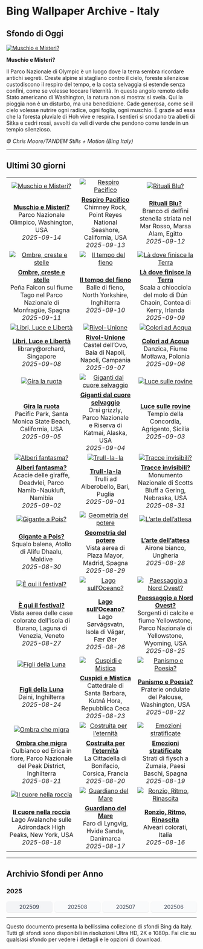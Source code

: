 # Bing Wallpaper Archive - Italy

## Sfondo di Oggi

[![Muschio e Misteri?](https://www.bing.com/th?id=OHR.HohWaterfall_IT-IT5534141652_UHD.jpg&pid=hp&w=2560)](https://bing.codexun.com/it/detail/20250914)

**Muschio e Misteri?**

Il Parco Nazionale di Olympic è un luogo dove la terra sembra ricordare antichi segreti. Creste alpine si stagliano contro il cielo, foreste silenziose custodiscono il respiro del tempo, e la costa selvaggia si estende senza confini, come se volesse toccare l’eternità. In questo angolo remoto dello Stato americano di Washington, la natura non si mostra: si svela. Qui la pioggia non è un disturbo, ma una benedizione. Cade generosa, come se il cielo volesse nutrire ogni radice, ogni foglia, ogni muschio. È grazie ad essa che la foresta pluviale di Hoh vive e respira. I sentieri si snodano tra abeti di Sitka e cedri rossi, avvolti da veli di verde che pendono come tende in un tempio silenzioso.

*© Chris Moore/TANDEM Stills + Motion (Bing Italy)*

---

## Ultimi 30 giorni

| | | |
|:---:|:---:|:---:|
| [![Muschio e Misteri?](https://www.bing.com/th?id=OHR.HohWaterfall_IT-IT5534141652_UHD.jpg&pid=hp&w=2560)](https://bing.codexun.com/it/detail/20250914) | [![Respiro Pacifico](https://www.bing.com/th?id=OHR.PointReyesSeashore_IT-IT5474043109_UHD.jpg&pid=hp&w=2560)](https://bing.codexun.com/it/detail/20250913) | [![Rituali Blu?](https://www.bing.com/th?id=OHR.SpinnerDolphins_IT-IT5393623378_UHD.jpg&pid=hp&w=2560)](https://bing.codexun.com/it/detail/20250912) | 
| **[Muschio e Misteri?](https://bing.codexun.com/it/detail/20250914)**<br>Parco Nazionale Olimpico, Washington, USA<br>*2025-09-14* | **[Respiro Pacifico](https://bing.codexun.com/it/detail/20250913)**<br>Chimney Rock, Point Reyes National Seashore, California, USA<br>*2025-09-13* | **[Rituali Blu?](https://bing.codexun.com/it/detail/20250912)**<br>Branco di delfini stenella striata nel Mar Rosso, Marsa Alam, Egitto<br>*2025-09-12* | 
| [![Ombre, creste e stelle](https://www.bing.com/th?id=OHR.ExtremaduraJamon_IT-IT9213887969_UHD.jpg&pid=hp&w=2560)](https://bing.codexun.com/it/detail/20250911) | [![Il tempo del fieno](https://www.bing.com/th?id=OHR.YorkshireHay_IT-IT9160860790_UHD.jpg&pid=hp&w=2560)](https://bing.codexun.com/it/detail/20250910) | [![Là dove finisce la Terra](https://www.bing.com/th?id=OHR.DunquinIreland_IT-IT9116681695_UHD.jpg&pid=hp&w=2560)](https://bing.codexun.com/it/detail/20250909) | 
| **[Ombre, creste e stelle](https://bing.codexun.com/it/detail/20250911)**<br>Peña Falcon sul fiume Tago nel Parco Nazionale di Monfragüe, Spagna<br>*2025-09-11* | **[Il tempo del fieno](https://bing.codexun.com/it/detail/20250910)**<br>Balle di fieno, North Yorkshire, Inghilterra<br>*2025-09-10* | **[Là dove finisce la Terra](https://bing.codexun.com/it/detail/20250909)**<br>Scala a chiocciola del molo di Dún Chaoin, Contea di Kerry, Irlanda<br>*2025-09-09* | 
| [![Libri, Luce e Libertà](https://www.bing.com/th?id=OHR.OrchardLibrary_IT-IT9071511638_UHD.jpg&pid=hp&w=2560)](https://bing.codexun.com/it/detail/20250908) | [![Rivol-Unione](https://www.bing.com/th?id=OHR.GaribaldiNapoli_IT-IT9017622092_UHD.jpg&pid=hp&w=2560)](https://bing.codexun.com/it/detail/20250907) | [![Colori ad Acqua](https://www.bing.com/th?id=OHR.BlueGdansk_IT-IT8980051630_UHD.jpg&pid=hp&w=2560)](https://bing.codexun.com/it/detail/20250906) | 
| **[Libri, Luce e Libertà](https://bing.codexun.com/it/detail/20250908)**<br>library@orchard, Singapore<br>*2025-09-08* | **[Rivol-Unione](https://bing.codexun.com/it/detail/20250907)**<br>Castel dell’Ovo, Baia di Napoli, Napoli, Campania<br>*2025-09-07* | **[Colori ad Acqua](https://bing.codexun.com/it/detail/20250906)**<br>Danzica, Fiume Motława, Polonia<br>*2025-09-06* | 
| [![Gira la ruota](https://www.bing.com/th?id=OHR.SunsetPier_IT-IT8926979057_UHD.jpg&pid=hp&w=2560)](https://bing.codexun.com/it/detail/20250905) | [![Giganti dal cuore selvaggio](https://www.bing.com/th?id=OHR.WrestlingBears_IT-IT9855887848_UHD.jpg&pid=hp&w=2560)](https://bing.codexun.com/it/detail/20250904) | [![Luce sulle rovine](https://www.bing.com/th?id=OHR.AgrigentoSicilia_IT-IT0162455126_UHD.jpg&pid=hp&w=2560)](https://bing.codexun.com/it/detail/20250903) | 
| **[Gira la ruota](https://bing.codexun.com/it/detail/20250905)**<br>Pacific Park, Santa Monica State Beach, California, USA<br>*2025-09-05* | **[Giganti dal cuore selvaggio](https://bing.codexun.com/it/detail/20250904)**<br>Orsi grizzly, Parco Nazionale e Riserva di Katmai, Alaska, USA<br>*2025-09-04* | **[Luce sulle rovine](https://bing.codexun.com/it/detail/20250903)**<br>Tempio della Concordia, Agrigento, Sicilia<br>*2025-09-03* | 
| [![Alberi fantasma?](https://www.bing.com/th?id=OHR.DeadvleiTrees_IT-IT9675346789_UHD.jpg&pid=hp&w=2560)](https://bing.codexun.com/it/detail/20250902) | [![Trull-la-la](https://www.bing.com/th?id=OHR.TrulliHouses_IT-IT0120917493_UHD.jpg&pid=hp&w=2560)](https://bing.codexun.com/it/detail/20250901) | [![Tracce invisibili?](https://www.bing.com/th?id=OHR.ScottsBluff_IT-IT0073144913_UHD.jpg&pid=hp&w=2560)](https://bing.codexun.com/it/detail/20250831) | 
| **[Alberi fantasma?](https://bing.codexun.com/it/detail/20250902)**<br>Acacie delle giraffe, Deadvlei, Parco Namib-Naukluft, Namibia<br>*2025-09-02* | **[Trull-la-la](https://bing.codexun.com/it/detail/20250901)**<br>Trulli ad Alberobello, Bari, Puglia<br>*2025-09-01* | **[Tracce invisibili?](https://bing.codexun.com/it/detail/20250831)**<br>Monumento Nazionale di Scotts Bluff a Gering, Nebraska, USA<br>*2025-08-31* | 
| [![Gigante a Pois?](https://www.bing.com/th?id=OHR.MaldivesWhaleShark_IT-IT0005084391_UHD.jpg&pid=hp&w=2560)](https://bing.codexun.com/it/detail/20250830) | [![Geometria del potere](https://www.bing.com/th?id=OHR.PlazaMayor_IT-IT9894137686_UHD.jpg&pid=hp&w=2560)](https://bing.codexun.com/it/detail/20250829) | [![L’arte dell’attesa](https://www.bing.com/th?id=OHR.WhiteEgret_IT-IT9836668114_UHD.jpg&pid=hp&w=2560)](https://bing.codexun.com/it/detail/20250828) | 
| **[Gigante a Pois?](https://bing.codexun.com/it/detail/20250830)**<br>Squalo balena, Atollo di Alifu Dhaalu, Maldive<br>*2025-08-30* | **[Geometria del potere](https://bing.codexun.com/it/detail/20250829)**<br>Vista aerea di Plaza Mayor, Madrid, Spagna<br>*2025-08-29* | **[L’arte dell’attesa](https://bing.codexun.com/it/detail/20250828)**<br>Airone bianco, Ungheria<br>*2025-08-28* | 
| [![È qui il festival?](https://www.bing.com/th?id=OHR.FestivalVenezia_IT-IT9738242817_UHD.jpg&pid=hp&w=2560)](https://bing.codexun.com/it/detail/20250827) | [![Lago sull’Oceano?](https://www.bing.com/th?id=OHR.FaroeLake_IT-IT9674052822_UHD.jpg&pid=hp&w=2560)](https://bing.codexun.com/it/detail/20250826) | [![Paessaggio a Nord Ovest?](https://www.bing.com/th?id=OHR.YellowstoneRiver_IT-IT7237441471_UHD.jpg&pid=hp&w=2560)](https://bing.codexun.com/it/detail/20250825) | 
| **[È qui il festival?](https://bing.codexun.com/it/detail/20250827)**<br>Vista aerea delle case colorate dell'isola di Burano, Laguna di Venezia, Veneto<br>*2025-08-27* | **[Lago sull’Oceano?](https://bing.codexun.com/it/detail/20250826)**<br>Lago Sørvágsvatn, Isola di Vágar, Fær Øer<br>*2025-08-26* | **[Paessaggio a Nord Ovest?](https://bing.codexun.com/it/detail/20250825)**<br>Sorgenti di calcite e fiume Yellowstone, Parco Nazionale di Yellowstone, Wyoming, USA<br>*2025-08-25* | 
| [![Figli della Luna](https://www.bing.com/th?id=OHR.CervusDama_IT-IT0307979007_UHD.jpg&pid=hp&w=2560)](https://bing.codexun.com/it/detail/20250824) | [![Cuspidi e Mistica](https://www.bing.com/th?id=OHR.SaintBarbaras_IT-IT0267106236_UHD.jpg&pid=hp&w=2560)](https://bing.codexun.com/it/detail/20250823) | [![Panismo e Poesia?](https://www.bing.com/th?id=OHR.PalouseWA_IT-IT0107533820_UHD.jpg&pid=hp&w=2560)](https://bing.codexun.com/it/detail/20250822) | 
| **[Figli della Luna](https://bing.codexun.com/it/detail/20250824)**<br>Daini, Inghilterra<br>*2025-08-24* | **[Cuspidi e Mistica](https://bing.codexun.com/it/detail/20250823)**<br>Cattedrale di Santa Barbara, Kutná Hora, Repubblica Ceca<br>*2025-08-23* | **[Panismo e Poesia?](https://bing.codexun.com/it/detail/20250822)**<br>Praterie ondulate del Palouse, Washington, USA<br>*2025-08-22* | 
| [![Ombra che migra](https://www.bing.com/th?id=OHR.WheatearBird_IT-IT3442241392_UHD.jpg&pid=hp&w=2560)](https://bing.codexun.com/it/detail/20250821) | [![Costruita per l’eternità](https://www.bing.com/th?id=OHR.CitadelBonifacio_IT-IT3373229957_UHD.jpg&pid=hp&w=2560)](https://bing.codexun.com/it/detail/20250820) | [![Emozioni stratificate](https://www.bing.com/th?id=OHR.GipuzcoaSummer_IT-IT3301652373_UHD.jpg&pid=hp&w=2560)](https://bing.codexun.com/it/detail/20250819) | 
| **[Ombra che migra](https://bing.codexun.com/it/detail/20250821)**<br>Culbianco ed Erica in fiore, Parco Nazionale del Peak District, Inghilterra<br>*2025-08-21* | **[Costruita per l’eternità](https://bing.codexun.com/it/detail/20250820)**<br>La Cittadella di Bonifacio, Corsica, Francia<br>*2025-08-20* | **[Emozioni stratificate](https://bing.codexun.com/it/detail/20250819)**<br>Strati di flysch a Zumaia, Paesi Baschi, Spagna<br>*2025-08-19* | 
| [![Il cuore nella roccia](https://www.bing.com/th?id=OHR.AvalancheLake_IT-IT9962796758_UHD.jpg&pid=hp&w=2560)](https://bing.codexun.com/it/detail/20250818) | [![Guardiano del Mare](https://www.bing.com/th?id=OHR.LyngvigLighthouse_IT-IT3166242120_UHD.jpg&pid=hp&w=2560)](https://bing.codexun.com/it/detail/20250817) | [![Ronzio, Ritmo, Rinascita](https://www.bing.com/th?id=OHR.ColorfulBeehives_IT-IT3102989336_UHD.jpg&pid=hp&w=2560)](https://bing.codexun.com/it/detail/20250816) | 
| **[Il cuore nella roccia](https://bing.codexun.com/it/detail/20250818)**<br>Lago Avalanche sulle Adirondack High Peaks, New York, USA<br>*2025-08-18* | **[Guardiano del Mare](https://bing.codexun.com/it/detail/20250817)**<br>Faro di Lyngvig, Hvide Sande, Danimarca<br>*2025-08-17* | **[Ronzio, Ritmo, Rinascita](https://bing.codexun.com/it/detail/20250816)**<br>Alveari colorati, Italia<br>*2025-08-16* | 


---

## Archivio Sfondi per Anno

### 2025
<div style="display: grid; grid-template-columns: repeat(auto-fit, minmax(80px, 1fr)); gap: 6px; margin: 12px 0;">
<a href="https://bing.codexun.com/it/archive/202509" style="padding: 6px 12px; font-size: 14px; border-radius: 6px; box-shadow: 0 1px 2px rgba(0,0,0,0.1); background-color: #f3f4f6; color: #374151; text-decoration: none; text-align: center; transition: background-color 0.2s ease; font-weight: 500;">202509</a>
<a href="https://bing.codexun.com/it/archive/202508" style="padding: 6px 12px; font-size: 14px; border-radius: 6px; box-shadow: 0 1px 2px rgba(0,0,0,0.1); background-color: #f9fafb; color: #374151; text-decoration: none; text-align: center; transition: background-color 0.2s ease;">202508</a>
<a href="https://bing.codexun.com/it/archive/202507" style="padding: 6px 12px; font-size: 14px; border-radius: 6px; box-shadow: 0 1px 2px rgba(0,0,0,0.1); background-color: #f9fafb; color: #374151; text-decoration: none; text-align: center; transition: background-color 0.2s ease;">202507</a>
<a href="https://bing.codexun.com/it/archive/202506" style="padding: 6px 12px; font-size: 14px; border-radius: 6px; box-shadow: 0 1px 2px rgba(0,0,0,0.1); background-color: #f9fafb; color: #374151; text-decoration: none; text-align: center; transition: background-color 0.2s ease;">202506</a>
</div>



---

Questo documento presenta la bellissima collezione di sfondi Bing da Italy. Tutti gli sfondi sono disponibili in risoluzioni Ultra HD, 2K e 1080p. Fai clic su qualsiasi sfondo per vedere i dettagli e le opzioni di download.
